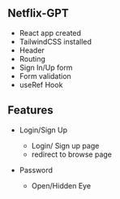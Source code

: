 ## Netflix-GPT

- React app created
- TailwindCSS installed
- Header
- Routing
- Sign In/Up form
- Form validation
- useRef Hook

## Features

- Login/Sign Up

  - Login/ Sign up page
  - redirect to browse page

- Password
  - Open/Hidden Eye
